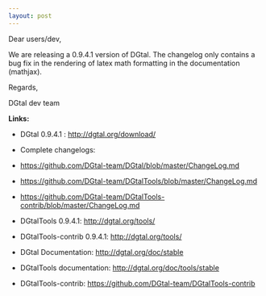 ```yaml
---
layout: post
---
```

Dear users/dev,

We are releasing a 0.9.4.1 version of DGtal. The changelog only contains a bug fix in the rendering of latex math formatting in the documentation (mathjax).

Regards,

DGtal dev team

**Links:**

  * DGtal 0.9.4.1 : http://dgtal.org/download/
  * Complete changelogs:

   * https://github.com/DGtal-team/DGtal/blob/master/ChangeLog.md
   * https://github.com/DGtal-team/DGtalTools/blob/master/ChangeLog.md
   * https://github.com/DGtal-team/DGtalTools-contrib/blob/master/ChangeLog.md

  * DGtalTools 0.9.4.1: http://dgtal.org/tools/
  * DGtalTools-contrib 0.9.4.1: http://dgtal.org/tools/
  * DGtal Documentation: http://dgtal.org/doc/stable
  * DGtalTools documentation:  http://dgtal.org/doc/tools/stable
  * DGtalTools-contrib: https://github.com/DGtal-team/DGtalTools-contrib
